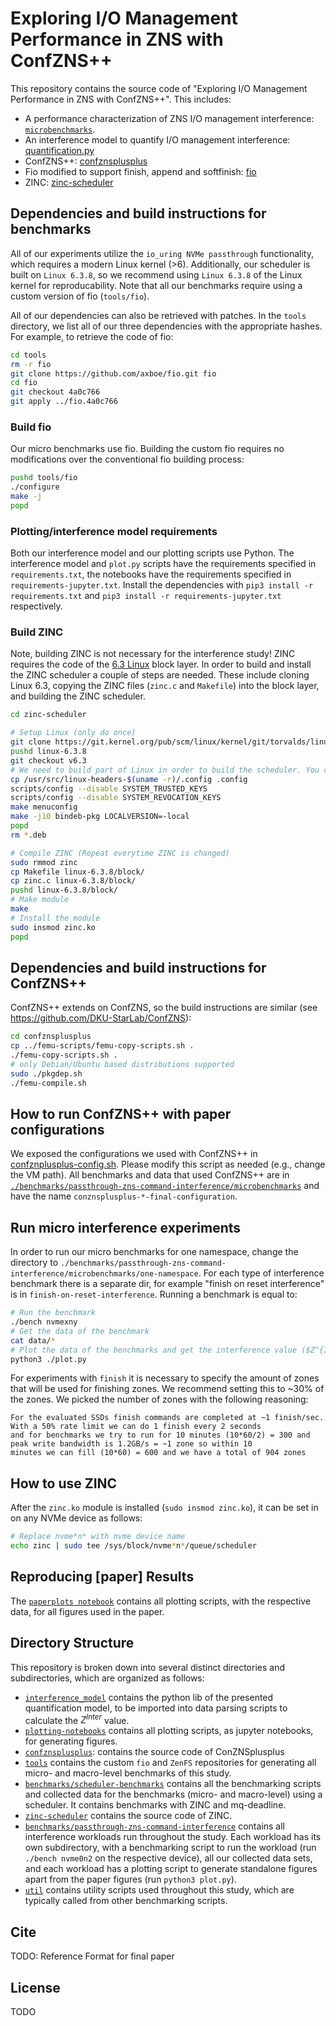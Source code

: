 # Exploring I/O Management Performance in ZNS with ConfZNS++

This repository contains the source code of "Exploring I/O Management Performance in ZNS with
ConfZNS++". This includes:
* A performance characterization of ZNS I/O management interference:  [`microbenchmarks`](./benchmarks/passthrough-zns-command-interference/microbenchmarks). 
* An interference model to quantify I/O management interference: [quantification.py](interference_model/quantification.py)
* ConfZNS++: [confznsplusplus](confznsplusplus)
* Fio modified to support finish, append and softfinish: [fio](tools/fio/)
* ZINC: [zinc-scheduler](zinc-scheduler)

## Dependencies and build instructions for benchmarks

All of our experiments utilize the `io_uring NVMe passthrough` functionality, which requires a modern Linux kernel (>6).
Additionally, our scheduler is built on `Linux 6.3.8`, so we recommend using `Linux 6.3.8` of the Linux kernel for reproducability.
Note that all our benchmarks require using a custom version of fio (`tools/fio`).

All of our dependencies can also be retrieved with patches. In the `tools` directory, we list all of our three dependencies with the appropriate hashes. For example, to retrieve the code of fio:

```bash
cd tools
rm -r fio
git clone https://github.com/axboe/fio.git fio
cd fio
git checkout 4a0c766
git apply ../fio.4a0c766
```

### Build fio

Our micro benchmarks use fio.
Building the custom fio requires no modifications over the conventional fio building process:

```bash
pushd tools/fio
./configure
make -j
popd
```

### Plotting/interference model requirements

Both our interference model and our plotting scripts use Python. The interference model and `plot.py` scripts have the requirements specified in `requirements.txt`, the notebooks have the requirements specified in `requirements-jupyter.txt`.
Install the dependencies with `pip3 install -r requirements.txt` and `pip3 install -r requirements-jupyter.txt` respectively.

### Build ZINC

Note, building ZINC is not necessary for the interference study!
ZINC requires the code of the [6.3 Linux](https://github.com/torvalds/linux/tree/v6.3/block) block layer. In order to build and install the ZINC scheduler a couple of steps are needed. These include cloning Linux 6.3, copying the ZINC files (`zinc.c` and `Makefile`) into the block layer, and building the ZINC scheduler.

```bash
cd zinc-scheduler

# Setup Linux (only do once)
git clone https://git.kernel.org/pub/scm/linux/kernel/git/torvalds/linux.git linux-6.3.8
pushd linux-6.3.8
git checkout v6.3
# We need to build part of Linux in order to build the scheduler. You can control+C once the relevant files are initialized
cp /usr/src/linux-headers-$(uname -r)/.config .config
scripts/config --disable SYSTEM_TRUSTED_KEYS
scripts/config --disable SYSTEM_REVOCATION_KEYS
make menuconfig
make -j10 bindeb-pkg LOCALVERSION=-local
popd
rm *.deb

# Compile ZINC (Repeat everytime ZINC is changed)
sudo rmmod zinc
cp Makefile linux-6.3.8/block/
cp zinc.c linux-6.3.8/block/
pushd linux-6.3.8/block/
# Make module
make
# Install the module
sudo insmod zinc.ko
popd
```

## Dependencies and build instructions for ConfZNS++

ConfZNS++ extends on ConfZNS, so the build instructions are similar (see https://github.com/DKU-StarLab/ConfZNS):
```bash
cd confznsplusplus
cp ../femu-scripts/femu-copy-scripts.sh .
./femu-copy-scripts.sh .
# only Debian/Ubuntu based distributions supported
sudo ./pkgdep.sh
./femu-compile.sh
```

## How to run ConfZNS++ with paper configurations

We exposed the configurations we used with ConfZNS++ in [confznplusplus-config.sh](confznplusplus-config.sh).
Please modify this script as needed (e.g., change the VM path).
All benchmarks and data that used ConfZNS++ are in [`./benchmarks/passthrough-zns-command-interference/microbenchmarks`](./benchmarks/passthrough-zns-command-interference/microbenchmarks) and have the name `conznsplusplus-*-final-configuration`.


## Run micro interference experiments

In order to run our micro benchmarks for one namespace, change the directory to `./benchmarks/passthrough-zns-command-interference/microbenchmarks/one-namespace`.
For each type of interference benchmark there is a separate dir, for example "finish on reset interference" is in `finish-on-reset-interference`. Running a benchmark is equal to:

```bash
# Run the benchmark
./bench nvmexny 
# Get the data of the benchmark
cat data/*
# Plot the data of the benchmarks and get the interference value ($Z^{Inter}$) of our model
python3 ./plot.py
```

For experiments with `finish` it is necessary to specify the amount of zones that will be used for finishing zones.
We recommend setting this to ~30% of the zones. We picked the number of zones with the following reasoning:

```
For the evaluated SSDs finish commands are completed at ~1 finish/sec. With a 50% rate limit we can do 1 finish every 2 seconds 
and for benchmarks we try to run for 10 minutes (10*60/2) = 300 and peak write bandwidth is 1.2GB/s = ~1 zone so within 10 
minutes we can fill (10*60) = 600 and we have a total of 904 zones
```

## How to use ZINC

After the `zinc.ko` module is installed (`sudo insmod zinc.ko`), it can be set in on any NVMe device as follows:

```bash
# Replace nvme*n* with nvme device name
echo zinc | sudo tee /sys/block/nvme*n*/queue/scheduler
```

## Reproducing [paper] Results

The [`paperplots notebook`](./plotting-notebooks/paperplots.ipynb) contains all plotting scripts, with the respective data, for all figures used in the paper.

## Directory Structure

This repository is broken down into several distinct directories and subdirectories, which are organized as follows:

- [`interference_model`](./interference_model/) contains the python lib of the presented quantification model, to be imported into data parsing scripts to calculate the $Z^{Inter}$ value.
- [`plotting-notebooks`](./plotting-notebooks/) contains all plotting scripts, as jupyter notebooks, for generating figures.
- [`confznsplusplus`](./confznsplusplus): contains the source code of ConZNSplusplus
- [`tools`](./tools/) contains the custom `fio` and `ZenFS` repositories for generating all micro- and macro-level benchmarks of this study.
- [`benchmarks/scheduler-benchmarks`](./benchmarks/scheduler-benchmarks/) contains all the benchmarking scripts and collected data for the benchmarks (micro- and macro-level) using a scheduler. It contains benchmarks with ZINC and mq-deadline.
- [`zinc-scheduler`](./zinc-scheduler/) contains the source code of ZINC.
- [`benchmarks/passthrough-zns-command-interference`](./benchmarks/passthrough-zns-command-interference) contains all interference workloads run throughout the study. Each workload has its own subdirectory, with a benchmarking script to run the workload (run `./bench nvme0n2` on the respective device), all our collected data sets, and each workload has a plotting script to generate standalone figures apart from the paper figures (run `python3 plot.py`).
- [`util`](./util/) contains utility scripts used throughout this study, which are typically called from other benchmarking scripts.

## Cite

TODO: Reference Format for final paper

## License

TODO
